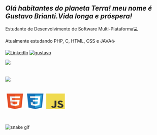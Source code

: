 <h2><strong><em>Olá habitantes do planeta Terra! meu nome é Gustavo Brianti.Vida longa e próspera!</em></strong></h2>

Estudante de Desenvolvimento de Software Multi-Plataforma💻

Atualmente estudando PHP, C, HTML, CSS e JAVA☕



  [![LinkedIn](https://img.shields.io/badge/LinkedIn-%232C86C6.svg?&style=for-the-badge&logo=LinkedIn&logoColor=white)](https://www.linkedin.com/in/gustavobrianti/)
  <a href="mailto:gustavobrianti13@gmail.com">
    <img alt="gustavo" src="https://img.shields.io/static/v1?label&message=GMAIL&color=whitesmoke&style=for-the-badge&logo=gmail" height="28px" />
</a>



 


<div>
  <img  height="200em" src="https://github-readme-stats.vercel.app/api?username=ogustavobrianti&show_icons=true&theme=dracula"/>
<br>
  <br>
  
  <br>
  <img  height="200em" src="https://github-readme-stats.vercel.app/api/top-langs/?username=ogustavobrianti&layout=compact&langs_count=16&theme=dracula"/>
  
</div>
<br>


<div style="display: inline_block"><br>
  <img align="center" alt="ogustavobrianti-HTML" height="50" width="60" src="https://raw.githubusercontent.com/devicons/devicon/master/icons/html5/html5-original.svg">
  <img align="center" alt="ogustavobrianti-CSS" height="50" width="60" src="https://raw.githubusercontent.com/devicons/devicon/master/icons/css3/css3-original.svg">
  <img align="center" alt="ogustavobrianti-JAVASCRIPT" height="50" width="60" src="https://raw.githubusercontent.com/devicons/devicon/master/icons/javascript/javascript-original.svg">
</div><br><br>

![snake gif](https://github.com/ogustavobrianti/ogustavobrianti/blob/output/github-contribution-grid-snake.svg)
